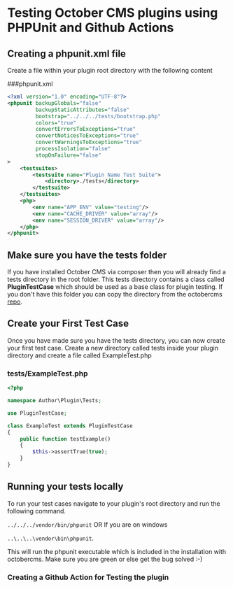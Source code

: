 # Testing October CMS plugins using PHPUnit and Github Actions

## Creating a phpunit.xml file 

Create a file within your plugin root directory with the following content

###phpunit.xml
```xml
<?xml version="1.0" encoding="UTF-8"?>
<phpunit backupGlobals="false"
         backupStaticAttributes="false"
         bootstrap="../../../tests/bootstrap.php"
         colors="true"
         convertErrorsToExceptions="true"
         convertNoticesToExceptions="true"
         convertWarningsToExceptions="true"
         processIsolation="false"
         stopOnFailure="false"
>
    <testsuites>
        <testsuite name="Plugin Name Test Suite">
            <directory>./tests</directory>
        </testsuite>
    </testsuites>
    <php>
        <env name="APP_ENV" value="testing"/>
        <env name="CACHE_DRIVER" value="array"/>
        <env name="SESSION_DRIVER" value="array"/>
    </php>
</phpunit>
```
## Make sure you have the tests folder

If you have installed October CMS via composer then you will already find a tests directory in the root folder. This tests directory contains a class called **PluginTestCase** which should be used as a base class for plugin testing. If you don't have this folder you can copy the directory from the octobercms [repo](https://github.com/octobercms/october/tree/develop/tests).

## Create your First Test Case

Once you have made sure you have the tests directory, you can now create your first test case. Create a new directory called tests inside your plugin directory and create a file called ExampleTest.php

### tests/ExampleTest.php
```php
<?php

namespace Author\Plugin\Tests;

use PluginTestCase;

class ExampleTest extends PluginTestCase
{
    public function testExample()
    {
        $this->assertTrue(true);
    }
}

```

## Running your tests locally

To run your test cases navigate to your plugin's root directory and run the following command.

`../../../vendor/bin/phpunit` OR If you are on windows

`..\..\..\vendor\bin\phpunit`.

This will run the phpunit executable which is included in the installation with octobercms. Make sure you are green or else get the bug solved :-)

### Creating a Github Action for Testing the plugin


